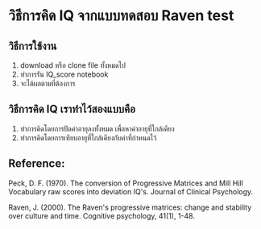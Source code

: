 # วิธีการคิด IQ จากแบบทดสอบ Raven test

## วิธีการใช้งาน
1. download หรือ clone file ทั้งหมดไป
2. ทำการรัน IQ_score notebook
3. จะได้ผลตามที่ต้องการ

## วิธีการคิด IQ เราทำไว้สองแบบคือ
1. ทำการคิดโดยการปัดค่าอายุลงทั้งหมด เพื่อหาค่าอายุที่ใกล้เคียง
2. ทำการคิดโดยการเทียบอายุที่ใกล้เคียงกับค่าที่กำหนดไว้

## Reference:

Peck, D. F. (1970). The conversion of Progressive Matrices and Mill Hill Vocabulary raw scores into deviation IQ's. Journal of Clinical Psychology.

Raven, J. (2000). The Raven's progressive matrices: change and stability over culture and time. Cognitive psychology, 41(1), 1-48.
